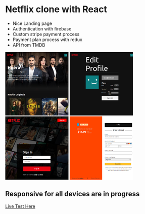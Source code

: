 # Netflix clone with React

- Nice Landing page
- Authentication with firebase
- Custom stripe payment process
- Payment plan process with redux
- API from TMDB

<p float="left">
<img src="./src/assets/mdpic/Screenshot%20from%202022-10-20%2016-35-53.png" width="200" height="200" />
<img src="./src/assets/mdpic/Screenshot%20from%202022-10-20%2016-36-04.png" width="200" height="200" />
<img src="./src/assets/mdpic/Screenshot%20from%202022-10-20%2016-36-24.png" width="200" height="200" />
<img src="./src/assets/mdpic/Screenshot%20from%202022-10-20%2016-37-10.png" width="200" height="200" />
</p>

## Responsive for all devices are in progress

<a href="https://netflix-clone-5c8ba.web.app" target="_blank">Live Test Here</a>

